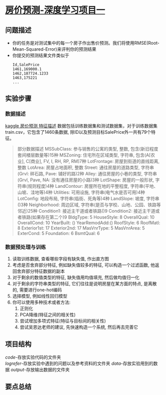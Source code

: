 # [房价预测-深度学习项目一](https://www.kaggle.com/competitions/house-prices-advanced-regression-techniques/overview)
## 问题描述
* 你的任务是对测试集中的每一个房子作出售价预测。我们将使用RMSE(Root-Mean-Squared-Error)来评判你的预测结果
* 你提交的预测结果文件类似于
  ```git
  Id,SalePrice
  1461,169000.1
  1462,187724.1233
  1463,175221
  ...
  ```
## 实验步骤
### 数据描述
[kaggle 房价预测 特征描述](https://blog.csdn.net/heheda_22/article/details/108937695)
数据包括训练数据集和测试数据集，对于训练数据集train.csv，它包含了1460条数据, 除ID以及预测目标SalePrice外一共有79个特征。
> 部分数据描述
    MSSubClass: 参与销售的公寓的类型, 整数, 包含(新旧程度套间楼层数量等)15种
    MSZoning: 住宅所在区域类型, 字符串, 包含(A[农业], C[商业], FV, I, RH, RP, RM)7种
    LotFrontage: 房屋到街道的直线距离, 整数
    LotArea: 房屋占地面积, 整数
    Street: 通往房屋的道路类型, 字符串(Grvl: 碎石路, Pave: 铺好的路)2种
    Alley: 通往房屋的小巷的类型, 字符串(Grvl, Pave, NA: 没有通往房屋的小路)3种
    LotShape: 房屋的一般形状, 字符串(规则程度)4种
    LandContour: 房屋所在地的平整程度, 字符串(平地、山坡、洼地等)4种
    Utilities: 可用设施, 字符串(电气水是否可用)4种
    LotConfig: 地段布局, 字符串(临街、死角等)4种
    LandSlope: 坡度, 字符串()3种
    Neighborhood: 周边区域, 字符串(是否与学校、山地、公园、铁路等邻近)25种
    Condition1: 接近主干道或者铁路()9
    Condition2: 接近主干道或者铁路(如果存在第二个)9
    BldgType: 5     HouseStyle: 8       OverallQual: 10     OverallCond: 10     YearBuilt: ()
    YearRemodAdd:() RoofStyle: 6        RoofMatl: 8         Exterior1st: 17     Exterior2nd: 17
    MasVnrType: 5   MasVnrArea: 5       ExterCond: 5        Foundation: 6       BsmtQual: 6

### 数据预处理与训练
1. 读取训练数据, 查看哪些字段有缺失值, 作出直方图
2. 考虑是否舍弃部分特征, 例如缺失值较多的特征, 可以构造一个过滤函数, 他返回舍弃部分特征数据的副本
3. 对于剩余的数值类型的特征, 缺失值用均值填充, 然后做均值归一化
4. 对于剩余的字符串类型的特征, 它们往往是说明房屋在某方面的特点, 是离散的, 需要进行one-hot编码
5. 选择模型, 例如线性回归模型
6. 你可以使用多种技术或者方法:
    1. 正则化
    2. PCA降维(特征之间的相关性)
    3. 尝试增加多项式特征(特征与目标间的相关性)
    4. 尝试吴恩达老师的建议, 先快速构造一个系统, 然后再去完善它

## 项目结构
$code$-存放实验代码的文件夹  
$logrefer$-存放实验中遇到的问题以及参考资料的文件夹
$data$-存放实验用到的数据
$output$-存放输出数据的文件夹

## 要点总结